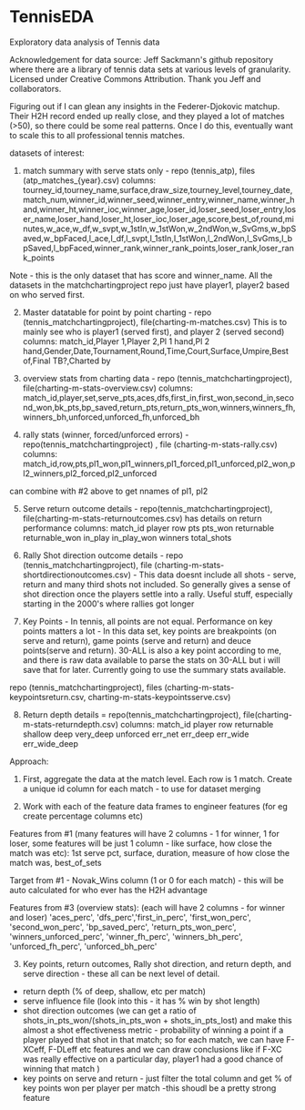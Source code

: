 # TennisEDA
Exploratory data analysis of Tennis data

Acknowledgement for data source: Jeff Sackmann's github repository where there are a library of tennis data sets at various levels of granularity. Licensed under Creative Commons Attribution. Thank you Jeff and collaborators.

Figuring out if I can glean any insights in the Federer-Djokovic matchup. Their H2H record ended up really close, and they played a lot of matches (>50), so there could be some real patterns. Once I do this, eventually want to scale this to all professional tennis matches. 


datasets of interest:
1) match summary with serve stats only - repo (tennis_atp), files (atp_matches_{year}.csv)
columns: 
tourney_id,tourney_name,surface,draw_size,tourney_level,tourney_date,match_num,winner_id,winner_seed,winner_entry,winner_name,winner_hand,winner_ht,winner_ioc,winner_age,loser_id,loser_seed,loser_entry,loser_name,loser_hand,loser_ht,loser_ioc,loser_age,score,best_of,round,minutes,w_ace,w_df,w_svpt,w_1stIn,w_1stWon,w_2ndWon,w_SvGms,w_bpSaved,w_bpFaced,l_ace,l_df,l_svpt,l_1stIn,l_1stWon,l_2ndWon,l_SvGms,l_bpSaved,l_bpFaced,winner_rank,winner_rank_points,loser_rank,loser_rank_points

Note - this is the only dataset that has score and winner_name. All the datasets in the matchchartingproject repo just have player1, player2 based on who served first.

2) Master datatable for point by point charting - repo (tennis_matchchartingproject), file(charting-m-matches.csv)
This is to mainly see who is player1 (served first), and player 2 (served second)
columns:
match_id,Player 1,Player 2,Pl 1 hand,Pl 2 hand,Gender,Date,Tournament,Round,Time,Court,Surface,Umpire,Best of,Final TB?,Charted by 

3) overview stats from charting data - repo (tennis_matchchartingproject), file(charting-m-stats-overview.csv)
columns:
match_id,player,set,serve_pts,aces,dfs,first_in,first_won,second_in,second_won,bk_pts,bp_saved,return_pts,return_pts_won,winners,winners_fh,winners_bh,unforced,unforced_fh,unforced_bh


4) rally stats (winner, forced/unforced errors) - repo(tennis_matchchartingproject) , file (charting-m-stats-rally.csv)
columns:
match_id,row,pts,pl1_won,pl1_winners,pl1_forced,pl1_unforced,pl2_won,pl2_winners,pl2_forced,pl2_unforced

can combine with #2 above to get nnames of pl1, pl2

5) Serve return outcome details - repo(tennis_matchchartingproject), file(charting-m-stats-returnoutcomes.csv)
has details on return performance
columns:
match_id	player	row	pts	pts_won	returnable	returnable_won	in_play	in_play_won	winners	total_shots

6) Rally Shot direction outcome details - repo (tennis_matchchartingproject), file (charting-m-stats-shortdirectionoutcomes.csv) - This data doesnt include all shots - serve, return and many third shots not included. So generally gives a sense of shot direction once the players settle into a rally. Useful stuff, especially starting in the 2000's where rallies got longer

7) Key Points - In tennis, all points are not equal. Performance on key points matters a lot - In this data set, key points are breakpoints (on serve and return), game points (serve and return) and deuce points(serve and return). 30-ALL is also a key point according to me, and there is raw data available to parse the stats on 30-ALL but i will save that for later. Currently going to use the summary stats available.

repo (tennis_matchchartingproject), files (charting-m-stats-keypointsreturn.csv, charting-m-stats-keypointsserve.csv)

8) Return depth details = repo(tennis_matchchartingproject), file(charting-m-stats-returndepth.csv)
columns:
match_id	player	row	returnable	shallow	deep	very_deep	unforced	err_net	err_deep	err_wide	err_wide_deep   


Approach:

1) First, aggregate the data at the match level. Each row is 1 match. Create a unique id column for each match - to use for dataset merging

2) Work with each of the feature data frames to engineer features (for eg create percentage columns etc)

Features from #1 (many features will have 2 columns - 1 for winner, 1 for loser, some features will be just 1 column - like surface, how close the match was etc): 1st serve pct, surface, duration, measure of how close the match was, best_of_sets

Target from #1 - Novak_Wins column (1 or 0 for each match) - this will be auto calculated for who ever has the H2H advantage

Features from #3 (overview stats): (each will have 2 columns - for winner and loser)
'aces_perc', 'dfs_perc','first_in_perc', 'first_won_perc', 'second_won_perc', 'bp_saved_perc',
'return_pts_won_perc', 'winners_unforced_perc', 'winner_fh_perc',
'winners_bh_perc', 'unforced_fh_perc', 'unforced_bh_perc'

3) Key points, return outcomes, Rally shot direction, and return depth, and serve direction - these all can be next level of detail. 

- return depth (% of deep, shallow, etc per match)
- serve influence file (look into this - it has % win by shot length)
- shot direction outcomes (we can get a ratio of shots_in_pts_won/(shots_in_pts_won + shots_in_pts_lost) and make this almost a shot effectiveness metric - probability of winning a point if a player played that shot in that match; so for each match, we can have F-XCeff, F-DLeff etc features and we can draw conclusions like if F-XC was really effective on a particular day, player1 had a good chance of winning that match )
- key points on serve and return - just filter the total column and get % of key points won per player per match -this shoudl be a pretty strong 
feature



